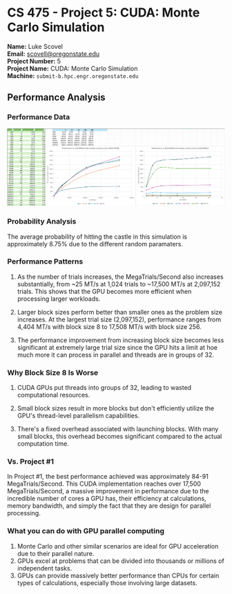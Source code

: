 # CS 475 - Project 5: CUDA: Monte Carlo Simulation
**Name:** Luke Scovel  
**Email:** scovell@oregonstate.edu  
**Project Number:** 5  
**Project Name:** CUDA: Monte Carlo Simulation  
**Machine:** `submit-b.hpc.engr.oregonstate.edu`

## Performance Analysis

### Performance Data
![alt text](image.png)

### Probability Analysis
The average probability of hitting the castle in this simulation is approximately 8.75% due to the different random paramaters.

### Performance Patterns

1. As the number of trials increases, the MegaTrials/Second also increases substantially, from ~25 MT/s at 1,024 trials to ~17,500 MT/s at 2,097,152 trials. This shows that the GPU becomes more efficient when processing larger workloads.

2. Larger block sizes perform better than smaller ones as the problem size increases. At the largest trial size (2,097,152), performance ranges from 4,404 MT/s with block size 8 to 17,508 MT/s with block size 256.

3. The performance improvement from increasing block size becomes less significant at extremely large trial size since the GPU hits a limit at hoe much more it can process in parallel and threads are in groups of 32.

### Why Block Size 8 Is Worse

1. CUDA GPUs put threads into groups of 32, leading to wasted computational resources.

2. Small block sizes result in more blocks but don't efficiently utilize the GPU's thread-level parallelism capabilities.

3. There's a fixed overhead associated with launching blocks. With many small blocks, this overhead becomes significant compared to the actual computation time.

### Vs. Project #1

In Project #1, the best performance achieved was approximately 84-91 MegaTrials/Second. This CUDA implementation reaches over 17,500 MegaTrials/Second, a massive improvement in performance due to the incredible number of cores a GPU has, their efficiency at calculations, memory bandwidth, and simply the fact that they are design for parallel processing.

### What you can do with GPU parallel computing

1. Monte Carlo and other similar scenarios are ideal for GPU acceleration due to their parallel nature.
2. GPUs excel at problems that can be divided into thousands or millions of independent tasks.
3. GPUs can provide massively better performance than CPUs for certain types of calculations, especially those involving large datasets.